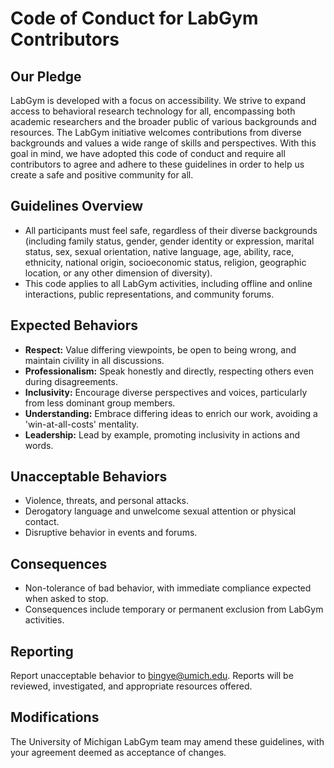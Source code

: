 # Code of Conduct for LabGym Contributors

## Our Pledge

LabGym is developed with a focus on accessibility. We strive to expand access to behavioral research technology for all, encompassing both academic researchers and the broader public of various backgrounds and resources. The LabGym initiative welcomes contributions from diverse backgrounds and values a wide range of skills and perspectives. With this goal in mind, we have adopted this code of conduct and require all contributors to agree and adhere to these guidelines in order to help us create a safe and positive community for all.

## Guidelines Overview

* All participants must feel safe, regardless of their diverse backgrounds (including family status, gender, gender identity or expression, marital status, sex, sexual orientation, native language, age, ability, race, ethnicity, national origin, socioeconomic status, religion, geographic location, or any other dimension of diversity).
* This code applies to all LabGym activities, including offline and online interactions, public representations, and community forums.

## Expected Behaviors

* **Respect:** Value differing viewpoints, be open to being wrong, and maintain civility in all discussions.
* **Professionalism:** Speak honestly and directly, respecting others even during disagreements.
* **Inclusivity:** Encourage diverse perspectives and voices, particularly from less dominant group members.
* **Understanding:** Embrace differing ideas to enrich our work, avoiding a 'win-at-all-costs' mentality.
* **Leadership:** Lead by example, promoting inclusivity in actions and words.

## Unacceptable Behaviors

*	Violence, threats, and personal attacks.
*	Derogatory language and unwelcome sexual attention or physical contact.
*	Disruptive behavior in events and forums.

## Consequences

*	Non-tolerance of bad behavior, with immediate compliance expected when asked to stop.
*	Consequences include temporary or permanent exclusion from LabGym activities.

## Reporting

Report unacceptable behavior to bingye@umich.edu. Reports will be reviewed, investigated, and appropriate resources offered.

## Modifications

The University of Michigan LabGym team may amend these guidelines, with your agreement deemed as acceptance of changes.
